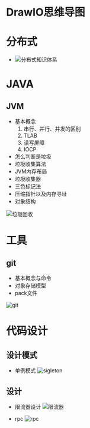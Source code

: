 

# DrawIO思维导图

# 分布式
+ ![分布式知识体系](./base/分布式知识体系.png)


# JAVA

## JVM
+ 基本概念
	1. 串行、并行、并发的区别
	2. TLAB
	3. 读写屏障
	4. IOCP
+ 怎么判断是垃圾
+ 垃圾收集算法
+ JVM内存布局
+ 垃圾收集器
+ 三色标记法
+ 压缩指针以及内存寻址
+ 对象结构

![垃圾回收](./java/jvm/垃圾回收.png)



# 工具
## git
+ 基本概念与命令
+ 对象存储模型
+ pack文件

![git](./tools/git/git.png)


# 代码设计
## 设计模式
+ 单例模式 
![sigleton](./base/design/signleton.png)


## 设计
+ 限流器设计
![限流器](./base/design/rate_limiter.png)

+ rpc
![rpc](./base/design/rpc.png)